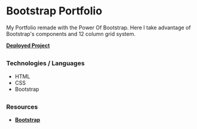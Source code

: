 # Bootstrap Portfolio

My Portfolio remade with the Power Of Bootstrap.
Here I take advantage of Bootstrap's components and 12 column grid system.

[**Deployed Project**](https://sebzg.github.io/CSS-Portfolio/)

##
### Technologies / Languages
 - HTML
 - CSS
 - Bootstrap

##
### Resources
- [**Bootstrap**](https://getbootstrap.com/)

##